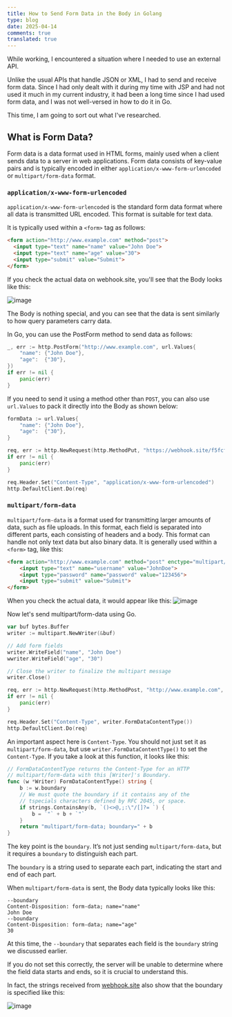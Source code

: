 ```yaml
---
title: How to Send Form Data in the Body in Golang
type: blog
date: 2025-04-14
comments: true
translated: true
---
```


While working, I encountered a situation where I needed to use an external API.

Unlike the usual APIs that handle JSON or XML, I had to send and receive form data. Since I had only dealt with it during my time with JSP and had not used it much in my current industry, it had been a long time since I had used form data, and I was not well-versed in how to do it in Go.

This time, I am going to sort out what I've researched.

## What is Form Data?
Form data is a data format used in HTML forms, mainly used when a client sends data to a server in web applications. Form data consists of key-value pairs and is typically encoded in either `application/x-www-form-urlencoded` or `multipart/form-data` format.

### `application/x-www-form-urlencoded`
`application/x-www-form-urlencoded` is the standard form data format where all data is transmitted URL encoded. This format is suitable for text data.

It is typically used within a `<form>` tag as follows:

```html
<form action="http://www.example.com" method="post">
  <input type="text" name="name" value="John Doe">
  <input type="text" name="age" value="30">
  <input type="submit" value="Submit">
</form>
```

If you check the actual data on webhook.site, you'll see that the Body looks like this:

![image](/images/go/go-post-form-data-1744638673842.png)

The Body is nothing special, and you can see that the data is sent similarly to how query parameters carry data.

In Go, you can use the PostForm method to send data as follows:
```go
_, err := http.PostForm("http://www.example.com", url.Values{
    "name": {"John Doe"},
    "age":  {"30"},
})
if err != nil {
    panic(err)
}
```

If you need to send it using a method other than `POST`, you can also use `url.Values` to pack it directly into the Body as shown below:
```go
formData := url.Values{
    "name": {"John Doe"},
    "age":  {"30"},
}

req, err := http.NewRequest(http.MethodPut, "https://webhook.site/f5fcf7e6-2233-4374-8c73-32195b38e7fb", strings.NewReader(formData.Encode()))
if err != nil {
    panic(err)
}

req.Header.Set("Content-Type", "application/x-www-form-urlencoded")
http.DefaultClient.Do(req)
```

### `multipart/form-data`
`multipart/form-data` is a format used for transmitting larger amounts of data, such as file uploads. In this format, each field is separated into different parts, each consisting of headers and a body. This format can handle not only text data but also binary data.
It is generally used within a `<form>` tag, like this:

```html
<form action="http://www.example.com" method="post" enctype="multipart/form-data">
    <input type="text" name="username" value="JohnDoe">
    <input type="password" name="password" value="123456">
    <input type="submit" value="Submit">
</form>
```

When you check the actual data, it would appear like this:
![image](/images/go/go-post-form-data-1744639837601.png)

Now let's send multipart/form-data using Go.
```go
var buf bytes.Buffer
writer := multipart.NewWriter(&buf)

// Add form fields
writer.WriteField("name", "John Doe")
wwriter.WriteField("age", "30")

// Close the writer to finalize the multipart message
writer.Close()

req, err := http.NewRequest(http.MethodPost, "http://www.example.com", &buf)
if err != nil {
    panic(err)
}

req.Header.Set("Content-Type", writer.FormDataContentType())
http.DefaultClient.Do(req)
```

An important aspect here is `Content-Type`. You should not just set it as `multipart/form-data`, but use `writer.FormDataContentType()` to set the `Content-Type`. If you take a look at this function, it looks like this:
```go
// FormDataContentType returns the Content-Type for an HTTP
// multipart/form-data with this [Writer]'s Boundary.
func (w *Writer) FormDataContentType() string {
    b := w.boundary
    // We must quote the boundary if it contains any of the
    // tspecials characters defined by RFC 2045, or space.
    if strings.ContainsAny(b, `()<>@,;:\"/[]?= `) {
        b = `"` + b + `"`
    }
    return "multipart/form-data; boundary=" + b
}
```

The key point is the `boundary`. It’s not just sending `multipart/form-data`, but it requires a `boundary` to distinguish each part.

The `boundary` is a string used to separate each part, indicating the start and end of each part.

When `multipart/form-data` is sent, the Body data typically looks like this:
```
--boundary
Content-Disposition: form-data; name="name"
John Doe
--boundary
Content-Disposition: form-data; name="age"
30
```
At this time, the `--boundary` that separates each field is the `boundary` string we discussed earlier.

If you do not set this correctly, the server will be unable to determine where the field data starts and ends, so it is crucial to understand this.

In fact, the strings received from [webhook.site](https://webhook.site/) also show that the boundary is specified like this:

![image](/images/go/go-post-form-data-1744640885745.png)